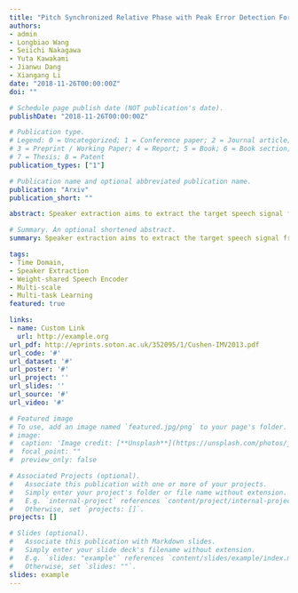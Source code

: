 ```yaml
---
title: "Pitch Synchronized Relative Phase with Peak Error Detection For Noise-robust Speaker Recognition"
authors:
- admin
- Longbiao Wang
- Seiichi Nakagawa
- Yuta Kawakami
- Jianwu Dang
- Xiangang Li
date: "2018-11-26T00:00:00Z"
doi: ""

# Schedule page publish date (NOT publication's date).
publishDate: "2018-11-26T00:00:00Z"

# Publication type.
# Legend: 0 = Uncategorized; 1 = Conference paper; 2 = Journal article;
# 3 = Preprint / Working Paper; 4 = Report; 5 = Book; 6 = Book section;
# 7 = Thesis; 8 = Patent
publication_types: ["1"]

# Publication name and optional abbreviated publication name.
publication: "Arxiv"
publication_short: ""

abstract: Speaker extraction aims to extract the target speech signal from a multi-talker environment given a target speaker's reference speech. We recently proposed a time-domain solution, SpEx, that avoids the phase estimation in frequency-domain approaches. Unfortunately, SpEx is not fully a time-domain solution since it performs time-domain speech encoding for speaker extraction, while taking frequency-domain speaker embedding as the reference. The size of the analysis window for time-domain and the size for frequency-domain input are also different. Such mismatch has an adverse effect on the system performance. To eliminate such mismatch, we propose a complete time-domain speaker extraction solution, that is called SpEx+. Specifically, we tie the weights of two identical speech encoder networks, one for the encoder-extractor-decoder pipeline, another as part of the speaker encoder. Experiments show that the SpEx+ achieves 0.8dB and 2.1dB SDR improvement over the state-of-the-art SpEx baseline, under different and same gender conditions on WSJ0-2mix-extr database respectively.

# Summary. An optional shortened abstract.
summary: Speaker extraction aims to extract the target speech signal from a multi-talker environment given a target speaker's reference speech. We recently proposed a time-domain solution, SpEx, that avoids the phase estimation in frequency-domain approaches.

tags:
- Time Domain, 
- Speaker Extraction
- Weight-shared Speech Encoder
- Multi-scale
- Multi-task Learning
featured: true

links:
- name: Custom Link
  url: http://example.org
url_pdf: http://eprints.soton.ac.uk/352095/1/Cushen-IMV2013.pdf
url_code: '#'
url_dataset: '#'
url_poster: '#'
url_project: ''
url_slides: ''
url_source: '#'
url_video: '#'

# Featured image
# To use, add an image named `featured.jpg/png` to your page's folder. 
# image:
#  caption: 'Image credit: [**Unsplash**](https://unsplash.com/photos/jdD8gXaTZsc)'
#  focal_point: ""
#  preview_only: false

# Associated Projects (optional).
#   Associate this publication with one or more of your projects.
#   Simply enter your project's folder or file name without extension.
#   E.g. `internal-project` references `content/project/internal-project/index.md`.
#   Otherwise, set `projects: []`.
projects: []

# Slides (optional).
#   Associate this publication with Markdown slides.
#   Simply enter your slide deck's filename without extension.
#   E.g. `slides: "example"` references `content/slides/example/index.md`.
#   Otherwise, set `slides: ""`.
slides: example
---
```


